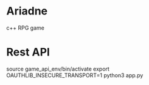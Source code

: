 # Ariadne
c++ RPG game



# Rest API
source game_api_env/bin/activate
export OAUTHLIB_INSECURE_TRANSPORT=1
python3 app.py